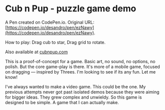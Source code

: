 # Cub n Pup - puzzle game demo

A Pen created on CodePen.io. Original URL: [https://codepen.io/desandro/pen/ezNawy](https://codepen.io/desandro/pen/ezNawy).

How to play: Drag cub to star, Drag grid to rotate.

Also available at [cubnpup.com](http://cubnpup.com)

This is a proof-of-concept for a game. Basic art, no sound, no options, no polish. But the core game-play is there. It's more of a mobile game, focused on dragging — inspired by Threes. I'm looking to see if its any fun. Let me know!

I've always wanted to make a video game. This could be the one. My previous attempts never got past isolated demos because they were aiming for bigger ideas. They grew complex and unwieldy. So this game is designed to be simple. A game that I can actually make.

